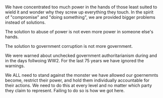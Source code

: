
We have concentrated too much power in the hands of those least suited to wield it and wonder why they screw up everything they touch.  In the spirit of "compromise" and "doing something", we are provided bigger problems instead of solutions.

The solution to abuse of power is not even more power in someone else's hands.

The solution to government corruption is not more government. 

We were warned about unchecked government authoritarianism during and in the days follwoing WW2.  For the last 75 years we have ignored the warnings. 

We ALL need to stand against the monster we have allowed our goernemnts become, restrict their power, and hold them individually accountable for their actions.  We need to do this at every level and no matter which party they claim to represent.  Failing to do so is how we got here.
